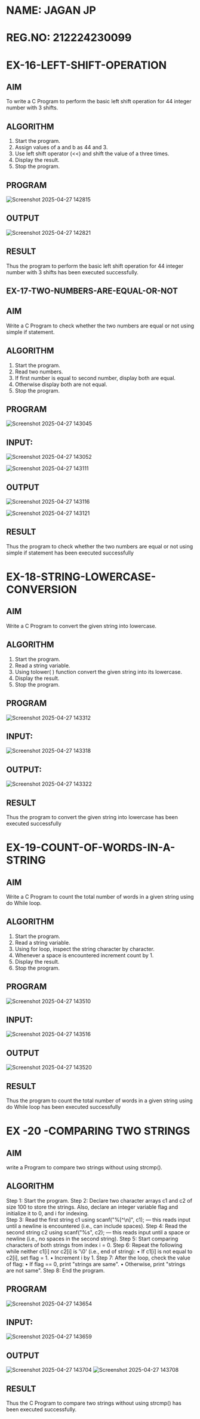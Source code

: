# NAME: JAGAN JP
# REG.NO: 212224230099

# EX-16-LEFT-SHIFT-OPERATION
## AIM
To write a C Program to perform the basic left shift operation for 44 integer number with 3 shifts.

## ALGORITHM
1.	Start the program.
2.	Assign values of a and b as 44 and 3.
3.	Use left shift operator (<<) and shift the value of a three times.
4.	Display the result.
5.	Stop the program.

## PROGRAM

![Screenshot 2025-04-27 142815](https://github.com/user-attachments/assets/e900a661-a72c-4518-81db-48cdce173919)

## OUTPUT

![Screenshot 2025-04-27 142821](https://github.com/user-attachments/assets/89047da2-0eca-4cc1-8b70-0f3e57d6e837)

## RESULT
Thus the program to perform the basic left shift operation for 44 integer number with 3 shifts has been executed successfully.




## EX-17-TWO-NUMBERS-ARE-EQUAL-OR-NOT
## AIM

Write a C Program to check whether the two numbers are equal or not using simple if statement.

## ALGORITHM

1.	Start the program.
2.	Read two numbers.
3.	If first number is equal to second number, display both are equal.
4.	Otherwise display both are not equal.
5.	Stop the program.

## PROGRAM

![Screenshot 2025-04-27 143045](https://github.com/user-attachments/assets/f49f3f35-475a-4f50-a784-b481b9de0e56)

## INPUT:

![Screenshot 2025-04-27 143052](https://github.com/user-attachments/assets/7c4c77c9-21c4-4029-bfd8-63a5df006855)

![Screenshot 2025-04-27 143111](https://github.com/user-attachments/assets/9c92dcb0-0c9d-4481-8995-09724ef6703e)

## OUTPUT

![Screenshot 2025-04-27 143116](https://github.com/user-attachments/assets/42fd3462-07a7-4ad7-88bc-2d9920e4fa0a)

![Screenshot 2025-04-27 143121](https://github.com/user-attachments/assets/886e701c-118f-4f2b-a7f3-2e584fd3dd75)
           
## RESULT

Thus the program to check whether the two numbers are equal or not using simple if statement has been executed successfully
 
 


# EX-18-STRING-LOWERCASE-CONVERSION
## AIM
Write a C Program to convert the given string into lowercase.

## ALGORITHM
1.	Start the program.
2.	Read a string variable.
3.	Using tolower( ) function convert the given string into its lowercase.
4.	Display the result.
5.	Stop the program.

## PROGRAM

![Screenshot 2025-04-27 143312](https://github.com/user-attachments/assets/d7af66f7-d6aa-4a5e-8420-1b9dacd54550)

## INPUT:

![Screenshot 2025-04-27 143318](https://github.com/user-attachments/assets/23b0f28a-a6d6-4199-a048-e4eaf92a69e5)

## OUTPUT:

![Screenshot 2025-04-27 143322](https://github.com/user-attachments/assets/d35621ee-83a2-4b2e-82c5-94b1d7fbd70c)

## RESULT
Thus the program to convert the given string into lowercase has been executed successfully
 
 


# EX-19-COUNT-OF-WORDS-IN-A-STRING
## AIM
Write a C Program to count the total number of words in a given string using do While loop.

## ALGORITHM
1.	Start the program.
2.	Read a string variable.
3.	Using for loop, inspect the string character by character.
4.	Whenever a space is encountered increment count by 1.
5.	Display the result.
6.	Stop the program.

## PROGRAM

![Screenshot 2025-04-27 143510](https://github.com/user-attachments/assets/faa1dcfb-0d30-48c8-8fd1-dbbcee432958)

## INPUT:

![Screenshot 2025-04-27 143516](https://github.com/user-attachments/assets/9072f07f-b7b0-454b-b6bf-415fa40eb581)

## OUTPUT

![Screenshot 2025-04-27 143520](https://github.com/user-attachments/assets/a7815855-204e-41d0-b2c2-982fff567646)

## RESULT
Thus the program to count the total number of words in a given string using do While loop has been executed successfully
 
 


# EX  -20 -COMPARING TWO STRINGS
## AIM
write a Program to compare two strings without using strcmp().
## ALGORITHM
Step 1: Start the program.
Step 2: Declare two character arrays c1 and c2 of size 100 to store the strings. Also, declare an integer variable
             flag and initialize it to 0, and i for indexing.      
Step 3: Read the first string c1 using scanf("%[^\n]", c1); — this reads input until a newline is encountered 
            (i.e., can include spaces).
Step 4: Read the second string c2 using scanf("%s", c2); — this reads input until a space or newline (i.e., no 
            spaces in the second string).
Step 5: Start comparing characters of both strings from index i = 0.
Step 6: Repeat the following while neither c1[i] nor c2[i] is '\0' (i.e., end of string):
•	If c1[i] is not equal to c2[i], set flag = 1.
•	Increment i by 1.
Step 7: After the loop, check the value of flag:
•	If flag == 0, print "strings are same".
•	Otherwise, print "strings are not same".
Step 8: End the program.

## PROGRAM

![Screenshot 2025-04-27 143654](https://github.com/user-attachments/assets/d49a45a6-dafe-4adc-9a77-9376119b50e7)

## INPUT:
![Screenshot 2025-04-27 143659](https://github.com/user-attachments/assets/4ff39f6c-e81b-48aa-8d98-2ae952acc10f)

## OUTPUT
![Screenshot 2025-04-27 143704](https://github.com/user-attachments/assets/3f32ba70-588c-4e6c-9da2-de4e05fbcf3b)
![Screenshot 2025-04-27 143708](https://github.com/user-attachments/assets/b54b90cf-43c8-4095-9484-15b0518c84ba)

## RESULT
Thus the C Program to compare two strings without using strcmp() has been executed successfully.

